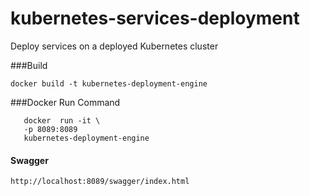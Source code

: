 # kubernetes-services-deployment

Deploy services on a deployed Kubernetes cluster

###Build
```
docker build -t kubernetes-deployment-engine
```

###Docker Run Command
```
   docker  run -it \
   -p 8089:8089
   kubernetes-deployment-engine
```

#### Swagger
`http://localhost:8089/swagger/index.html`